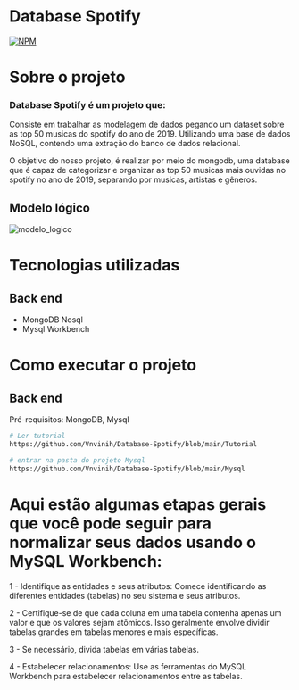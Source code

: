 # Database Spotify 
[![NPM](https://img.shields.io/npm/l/react)](https://github.com/Vnvinih/Database-Spotify/blob/main/LICENSE)

# Sobre o projeto

### Database Spotify é um projeto que:

Consiste em trabalhar as modelagem de dados pegando um dataset sobre as top 50 musicas do spotify do ano de 2019. Utilizando uma base de dados NoSQL, contendo uma extração do banco de dados relacional.

O objetivo do nosso projeto, é realizar por meio do mongodb, uma database que é capaz de categorizar e organizar as top 50 musicas mais ouvidas no spotify no ano de 2019, separando por musicas, artistas e gêneros.

## Modelo lógico
![modelo_logico](https://github.com/Vnvinih/Database-Spotify/assets/168032222/ce9c8472-1dfe-41b7-8b96-38fe7e8c72cb)


# Tecnologias utilizadas
## Back end
- MongoDB Nosql
- Mysql Workbench
  

# Como executar o projeto
## Back end
Pré-requisitos: MongoDB, Mysql

```bash
# Ler tutorial
https://github.com/Vnvinih/Database-Spotify/blob/main/Tutorial

# entrar na pasta do projeto Mysql
https://github.com/Vnvinih/Database-Spotify/blob/main/Mysql

```


# Aqui estão algumas etapas gerais que você pode seguir para normalizar seus dados usando o MySQL Workbench:

1 - Identifique as entidades e seus atributos: Comece identificando as diferentes entidades (tabelas) no seu sistema e seus atributos. 

2 - Certifique-se de que cada coluna em uma tabela contenha apenas um valor e que os valores sejam atômicos. Isso geralmente envolve dividir tabelas grandes em tabelas menores e mais específicas.

3 - Se necessário, divida tabelas em várias tabelas.

4 - Estabelecer relacionamentos: Use as ferramentas do MySQL Workbench para estabelecer relacionamentos entre as tabelas.
